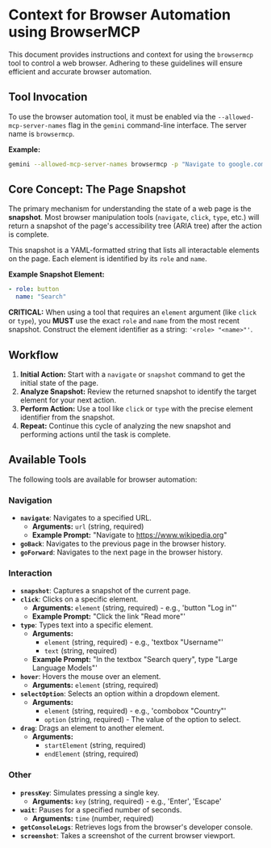 # Context for Browser Automation using BrowserMCP

This document provides instructions and context for using the `browsermcp` tool to control a web browser. Adhering to these guidelines will ensure efficient and accurate browser automation.

## Tool Invocation

To use the browser automation tool, it must be enabled via the `--allowed-mcp-server-names` flag in the `gemini` command-line interface. The server name is `browsermcp`.

**Example:**
```bash
gemini --allowed-mcp-server-names browsermcp -p "Navigate to google.com"
```

## Core Concept: The Page Snapshot

The primary mechanism for understanding the state of a web page is the **snapshot**. Most browser manipulation tools (`navigate`, `click`, `type`, etc.) will return a snapshot of the page's accessibility tree (ARIA tree) after the action is complete.

This snapshot is a YAML-formatted string that lists all interactable elements on the page. Each element is identified by its `role` and `name`.

**Example Snapshot Element:**
```yaml
- role: button
  name: "Search"
```

**CRITICAL:** When using a tool that requires an `element` argument (like `click` or `type`), you **MUST** use the exact `role` and `name` from the most recent snapshot. Construct the element identifier as a string: `'<role> "<name>"'`.

## Workflow

1.  **Initial Action:** Start with a `navigate` or `snapshot` command to get the initial state of the page.
2.  **Analyze Snapshot:** Review the returned snapshot to identify the target element for your next action.
3.  **Perform Action:** Use a tool like `click` or `type` with the precise element identifier from the snapshot.
4.  **Repeat:** Continue this cycle of analyzing the new snapshot and performing actions until the task is complete.

## Available Tools

The following tools are available for browser automation:

### Navigation

*   **`navigate`**: Navigates to a specified URL.
    *   **Arguments:** `url` (string, required)
    *   **Example Prompt:** "Navigate to https://www.wikipedia.org"
*   **`goBack`**: Navigates to the previous page in the browser history.
*   **`goForward`**: Navigates to the next page in the browser history.

### Interaction

*   **`snapshot`**: Captures a snapshot of the current page.
*   **`click`**: Clicks on a specific element.
    *   **Arguments:** `element` (string, required) - e.g., 'button "Log in"'
    *   **Example Prompt:** "Click the link "Read more"'
*   **`type`**: Types text into a specific element.
    *   **Arguments:**
        *   `element` (string, required) - e.g., 'textbox "Username"'
        *   `text` (string, required)
    *   **Example Prompt:** "In the textbox "Search query", type "Large Language Models"'
*   **`hover`**: Hovers the mouse over an element.
    *   **Arguments:** `element` (string, required)
*   **`selectOption`**: Selects an option within a dropdown element.
    *   **Arguments:**
        *   `element` (string, required) - e.g., 'combobox "Country"'
        *   `option` (string, required) - The value of the option to select.
*   **`drag`**: Drags an element to another element.
    *   **Arguments:**
        *   `startElement` (string, required)
        *   `endElement` (string, required)

### Other

*   **`pressKey`**: Simulates pressing a single key.
    *   **Arguments:** `key` (string, required) - e.g., 'Enter', 'Escape'
*   **`wait`**: Pauses for a specified number of seconds.
    *   **Arguments:** `time` (number, required)
*   **`getConsoleLogs`**: Retrieves logs from the browser's developer console.
*   **`screenshot`**: Takes a screenshot of the current browser viewport.
